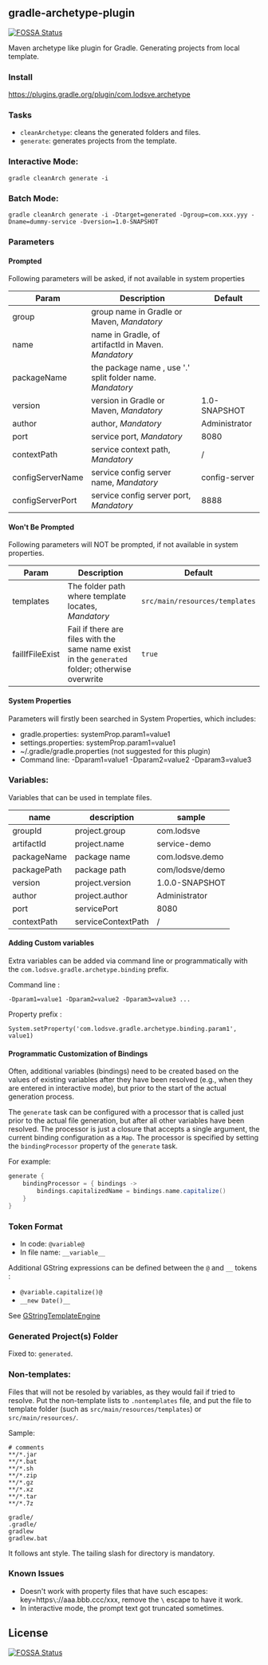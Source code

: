 ## gradle-archetype-plugin
[![FOSSA Status](https://app.fossa.io/api/projects/git%2Bgithub.com%2Flodsve%2Flodsve-gradle-archetype-plugin.svg?type=shield)](https://app.fossa.io/projects/git%2Bgithub.com%2Flodsve%2Flodsve-gradle-archetype-plugin?ref=badge_shield)


Maven archetype like plugin for Gradle. Generating projects from local template.

### Install

https://plugins.gradle.org/plugin/com.lodsve.archetype

### Tasks

* `cleanArchetype`: cleans the generated folders and files.
* `generate`: generates projects from the template.

### Interactive Mode:

```
gradle cleanArch generate -i
```

### Batch Mode:

```
gradle cleanArch generate -i -Dtarget=generated -Dgroup=com.xxx.yyy -Dname=dummy-service -Dversion=1.0-SNAPSHOT
```

### Parameters

#### Prompted

Following parameters will be asked, if not available in system properties

| Param           | Description                                                | Default                        |
| --------------- | ---------------------------------------------------------- | ------------------------------ |
| group           | group name in Gradle or Maven, *Mandatory*                 |                                |
| name            | name in Gradle, of artifactId in Maven. *Mandatory*        |                                |
| packageName     | the package name , use '.' split folder name. *Mandatory*  |                                |
| version         | version in Gradle or Maven, *Mandatory*                    | 1.0-SNAPSHOT                   |
| author          | author, *Mandatory*                                        | Administrator                  |
| port            | service port, *Mandatory*                                  | 8080                           |
| contextPath     | service context path, *Mandatory*                          | /                              |
| configServerName| service config server name, *Mandatory*                    | config-server                  |
| configServerPort| service config server port, *Mandatory*                    | 8888                           |

#### Won't Be Prompted

Following parameters will NOT be prompted, if not available in system properties.

| Param           | Description                                         | Default                        |
| --------------- | ----------------------------------------------------| ------------------------------ |
| templates       | The folder path where template locates, *Mandatory* | `src/main/resources/templates` |
| failIfFileExist | Fail if there are files with the same name exist in the `generated` folder; otherwise overwrite | `true` |

#### System Properties

Parameters will firstly been searched in System Properties, which includes:

* gradle.properties: systemProp.param1=value1
* settings.properties: systemProp.param1=value1
* ~/.gradle/gradle.properties (not suggested for this plugin)
* Command line: -Dparam1=value1 -Dparam2=value2 -Dparam3=value3

### Variables:

Variables that can be used in template files.

| name               | description                                        | sample                |
| -------------------| -------------------------------------------------- | --------------------- |
| groupId            | project.group                                      | com.lodsve            |
| artifactId         | project.name                                       | service-demo          |
| packageName        | package name                                       | com.lodsve.demo       |
| packagePath        | package path                                       | com/lodsve/demo       |
| version            | project.version                                    | 1.0.0-SNAPSHOT        |
| author             | project.author                                     | Administrator         |
| port               | servicePort                                        | 8080                  |
| contextPath        | serviceContextPath                                 | /                     |

#### Adding Custom variables

Extra variables can be added via command line or programmatically with the
`com.lodsve.gradle.archetype.binding` prefix.

Command line :

```
-Dparam1=value1 -Dparam2=value2 -Dparam3=value3 ...
```

Property prefix :

```
System.setProperty('com.lodsve.gradle.archetype.binding.param1', value1)
```

#### Programmatic Customization of Bindings

Often, additional variables (bindings) need to be created based on the values of existing variables after they have been
resolved (e.g., when they are entered in interactive mode), but prior to the start of the actual generation process.

The `generate` task can be configured with a processor that is called just prior to the actual file generation, but
after all other variables have been resolved. The processor is just a closure that accepts a single argument, the
current binding configuration as a `Map`. The processor is specified by setting the `bindingProcessor` property of
the `generate` task.

For example:

```groovy
generate {
    bindingProcessor = { bindings ->
        bindings.capitalizedName = bindings.name.capitalize()
    }
}
```

### Token Format

* In code: `@variable@`
* In file name: `__variable__`

Additional GString expressions can be defined between the `@` and `__` tokens :

* `@variable.capitalize()@`
* `__new Date()__`

See [GStringTemplateEngine](http://docs.groovy-lang.org/latest/html/api/groovy/text/GStringTemplateEngine.html)

### Generated Project(s) Folder

Fixed to: `generated`.

### Non-templates:

Files that will not be resoled by variables, as they would fail if tried to resolve. Put the non-template lists
to `.nontemplates` file, and put the file to template folder (such as `src/main/resources/templates`)
or `src/main/resources/`.

Sample:

```
# comments
**/*.jar
**/*.bat
**/*.sh
**/*.zip
**/*.gz
**/*.xz
**/*.tar
**/*.7z

gradle/
.gradle/
gradlew
gradlew.bat
```

It follows ant style. The tailing slash for directory is mandatory.

### Known Issues

* Doesn't work with property files that have such escapes: key=https`\`://aaa.bbb.ccc/xxx, remove the `\` escape to have
  it work.
* In interactive mode, the prompt text got truncated sometimes.

## License
[![FOSSA Status](https://app.fossa.io/api/projects/git%2Bgithub.com%2Flodsve%2Flodsve-gradle-archetype-plugin.svg?type=large)](https://app.fossa.io/projects/git%2Bgithub.com%2Flodsve%2Flodsve-gradle-archetype-plugin?ref=badge_large)
